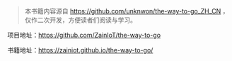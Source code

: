 > 本书籍内容源自 https://github.com/unknwon/the-way-to-go_ZH_CN ，仅作二次开发，方便读者们阅读与学习。

项目地址：https://github.com/ZainIoT/the-way-to-go

书籍地址：https://zainiot.github.io/the-way-to-go/